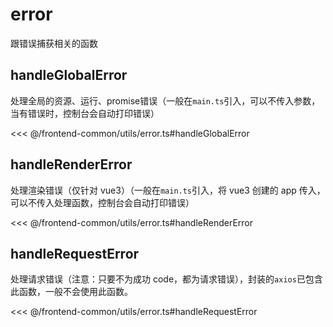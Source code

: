 # error

跟错误捕获相关的函数

## handleGlobalError

处理全局的资源、运行、promise错误（一般在`main.ts`引入，可以不传入参数，当有错误时，控制台会自动打印错误）

<<< @/frontend-common/utils/error.ts#handleGlobalError

## handleRenderError

 处理渲染错误（仅针对 vue3）（一般在`main.ts`引入，将 vue3 创建的 app 传入，可以不传入处理函数，控制台会自动打印错误）

<<< @/frontend-common/utils/error.ts#handleRenderError

## handleRequestError

处理请求错误（注意：只要不为成功 code，都为请求错误），封装的`axios`已包含此函数，一般不会使用此函数。

<<< @/frontend-common/utils/error.ts#handleRequestError